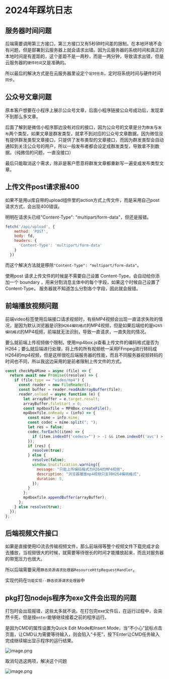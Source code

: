 # 2024年踩坑日志

## 服务器时间问题
后端需要调用第三方接口，第三方接口又有5秒钟时间差的限制，在本地环境不会有问题，但是部署到云服务器上就会请求出错。因为云服务器的系统时间和真正的本地时间是有差距的，这个差距不是一两秒，而是一两分钟，导致请求出错，但是云服务器的`硬件时间`又是准确的。
    
所以最后的解决方式是在云服务器里设定个`定时任务`，定时将系统时间与硬件时间`同步`。

## 公众号文章问题
原本客户想要在小程序上展示公众号文章，后面小程序链接公众号成功后，发现拿不到那么多文章。

后面了解到是微信小程序那边没有对应的接口，因为公众号的文章是分为`群发`与`发布`两个类型，如果文章是群发类型，就拿不到对应的公众号文章数据，因为微信没有提供群发类型文章接口，只提供了发布类型的文章接口，而因为群发类型会自动通知到关注公众号的用户，所以一般发布者都会设定成群发类型，导致拿不到数据。（纯微信的问题，一直没接口）

最后只能取消这个需求，除非是客户愿意将群发文章都重新写一遍变成发布类型文章。

## 上传文件post请求报400
如果不是用ui库自带的upload组件里的action方式上传文件，而是采用自己post请求方式，会出现400错误。

明明在请求头已经"Content-Type": "multipart/form-data"，但还是报错。
```javascript
fetch('/api/upload', {
    method: 'POST',
    body: fd,
    headers: {
      'Content-Type': 'multipart/form-data'
    }
  })
```
而这个解决方法就是移除`"Content-Type": "multipart/form-data"`。

使用post 请求上传文件的时候是不需要自己设置 Content-Type，会自动给你添加一个 boundary ，用来分割消息主体中的每个字段，如果这个时候自己设置了 Content-Type， 服务器就不知道怎么分割各个字段，因此就会报错。

## 前端播放视频问题
前端video标签使用后端接口请求视频时，有些MP4视频会出现一直请求失败的情况，是因为默认浏览器是识别`H264编码格式`的MP4视频，但是如果后端给的是`H265编码格式`的MP4视频，前端就无法识别，导致一直请求，一直失败的情况。

要么就前端上传视频做个限制，使用mp4box.js查看上传文件的编码格式是否为H264；要么就后端进行处理，将上传的所有视频统一采用FFmpeg进行转码成H264的mp4视频，但是这样很吃后端服务器的性能，而且不同服务器视频转码的时间也不同，所以我这边采用的是前者限制上传文件的方式。
```javascript
const checkMp4Mime = async (file) => {
  return await new Promise((resolve) => {
    if (file.type == "video/mp4") {
      const reader = new FileReader();
      const buffer = reader.readAsArrayBuffer(file);
      reader.onload = async function (e) {
        let arrayBuffer = e.target.result;
        arrayBuffer.fileStart = 0;
        const mp4boxfile = MP4Box.createFile();
        mp4boxfile.onReady = (info) => {
          const mime = info.mime;
          const codec = mime.split("; ");
          let res = false;
          codec.forEach((item) => {
            if (item.indexOf('codecs="') > -1 && item.indexOf('avc') > -1) res = true;
          });
          if (res) {
            resolve(true);
          } else {
            resolve(false);
            window.$notification.warning({
              message: "只能上传编码格式为H264的MP4视频",
              description: "浏览器播放mp4视频只支持H264编码格式",
              duration: 5,
            });
          }
        };
        mp4boxfile.appendBuffer(arrayBuffer);
      };
    } else resolve(true);
  });
};
```

## 后端视频文件接口
如果是直接使用IO流去传输视频文件，那么前端得等整个视频文件下载完成才会去播放，当视频很大的时候，就需要等待很长的时间才能播放起来，而且对服务器的带宽压力也很大。

所以后端需要采用`静态资源请求处理器ResourceHttpRequestHandler`。

实现代码在`功能实现--静态资源请求处理器`中



## pkg打包nodejs程序为exe文件会出现的问题

打包时会出现报错，这些太多就不说。在打包完exe文件后，在运行过程中，会突然卡死，但是按`enter`能够继续接着之前的程序运行。

是因为CMD的属性设置为Quick Edit Mode和Insert Mode，当“不小心”鼠标点击页面，让CMD认为需要等待输入，则会陷入“卡死”，按下Enter让CMD任务输入完成继续输出显示程序的运行结果。

![image.png](https://s2.loli.net/2024/10/10/HoF4ZlquaGCeWQJ.png)

取消勾选这两项，解决这个问题

![image.png](https://s2.loli.net/2024/10/10/EUXWQ3LdaZB4o5K.png)